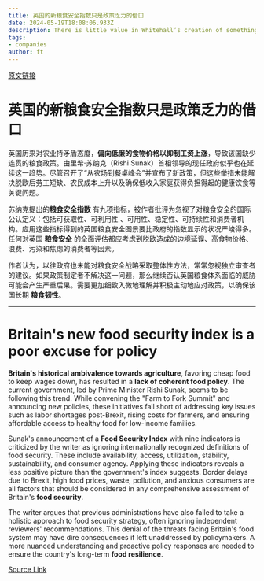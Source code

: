 ```yaml
---
title: 英国的新粮食安全指数只是政策乏力的借口
date: 2024-05-19T18:08:06.933Z
description: There is little value in Whitehall’s creation of something that suggests everything is fine
tags: 
- companies
author: ft
---
```


[原文链接](https://ft.com/content/23b186c9-e7ab-40ed-bdfe-990319166c8d)

# 英国的新粮食安全指数只是政策乏力的借口 

英国历来对农业持矛盾态度，**偏向低廉的食物价格以抑制工资上涨**，导致该国缺少连贯的粮食政策。由里希·苏纳克（Rishi Sunak）首相领导的现任政府似乎也在延续这一趋势。尽管召开了“从农场到餐桌峰会”并宣布了新政策，但这些举措未能解决脱欧后劳工短缺、农民成本上升以及确保低收入家庭获得负担得起的健康饮食等关键问题。 

苏纳克提出的**粮食安全指数** 有九项指标，被作者批评为忽视了对粮食安全的国际公认定义：包括可获取性、可利用性 、可用性、稳定性、可持续性和消费者机构。应用这些指标得到的英国粮食安全图景要比政府的指数显示的状况严峻得多。任何对英国 **粮食安全** 的全面评估都应考虑到脱欧造成的边境延误、高食物价格、浪费、污染和焦虑的消费者等因素。

作者认为，以往政府也未能对粮食安全战略采取整体性方法，常常忽视独立审查者的建议。如果政策制定者不解决这一问题，那么继续否认英国粮食体系面临的威胁可能会产生严重后果。需要更加细致入微地理解并积极主动地应对政策，以确保该国长期 **粮食韧性**。

---

# Britain's new food security index is a poor excuse for policy 

**Britain's historical ambivalence towards agriculture**, favoring cheap food to keep wages down, has resulted in a **lack of coherent food policy**. The current government, led by Prime Minister Rishi Sunak, seems to be following this trend. While convening the "Farm to Fork Summit" and announcing new policies, these initiatives fall short of addressing key issues such as labor shortages post-Brexit, rising costs for farmers, and ensuring affordable access to healthy food for low-income families. 

Sunak's announcement of a **Food Security Index** with nine indicators is criticized by the writer as ignoring internationally recognized definitions of food security. These include availability, access, utilization, stability, sustainability, and consumer agency. Applying these indicators reveals a less positive picture than the government's index suggests. Border delays due to Brexit, high food prices, waste, pollution, and anxious consumers are all factors that should be considered in any comprehensive assessment of Britain's **food security**. 

The writer argues that previous administrations have also failed to take a holistic approach to food security strategy, often ignoring independent reviewers' recommendations. This denial of the threats facing Britain's food system may have dire consequences if left unaddressed by policymakers. A more nuanced understanding and proactive policy responses are needed to ensure the country's long-term **food resilience**. 


[Source Link](https://ft.com/content/23b186c9-e7ab-40ed-bdfe-990319166c8d)

